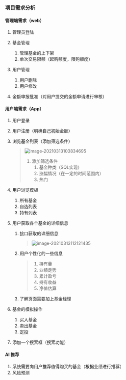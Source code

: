 ### 项目需求分析

#### 管理端需求（web）

1. 管理员登陆

2. 基金管理

   1. 管理基金的上下架
   2. 单次交易限额（起购额度，限购额度）

3. 用户管理

   1. 用户删除
   2. 用户修改

4. 金额申报批准（对用户提交的金额申请进行审核）

   

#### 用户端需求（App）

1. 用户登录

2. 用户注册（明确自己初始金额）

3. 浏览基金列表（添加筛选条件）

   > ![image-20210313103834695](项目需求分析.assets/image-20210313103834695.png)
   >
   > 1. 添加筛选条件
   >    1. 基金种类（SQL实现）
   >    2. 涨幅情况（在一定的时间范围内）
   >    3. 热门

4. 用户浏览模板

   1. 所有基金
   2. 自选列表
   3. 持有列表

5. 用户获取各个基金的详细信息

   1. 接口获取的详细信息

      > ![image-20210313112121435](项目需求分析.assets/image-20210313112121435.png)

   2. 用户个性化的一些信息

      > 1. 持有量
      > 2. 业绩走势
      > 3. 累计盈亏
      > 4. 持有收益
      > 5. 净值估算

   3. 了解页面需要加上基金经理

6. 基金的模拟操作

   1. 买入基金
   2. 卖出基金
   3. 定投

7. 添加一个搜索框（搜索功能）





#### AI 推荐 

1. 系统需要向用户推荐值得购买的基金（根据业绩进行推荐）
2. 风险预测